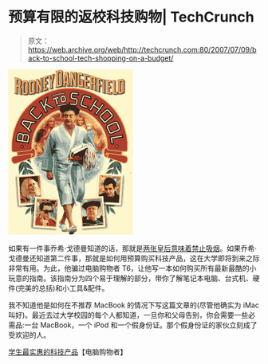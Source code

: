 # 预算有限的返校科技购物| TechCrunch

> 原文：<https://web.archive.org/web/http://techcrunch.com:80/2007/07/09/back-to-school-tech-shopping-on-a-budget/>

[![backtoschoolcs.jpg](img/801e4121750833004b9d72685ea1c646.png)](https://web.archive.org/web/20150906100406/http://tctechcrunch2011.files.wordpress.com/2007/07/backtoschoolcs.jpg "backtoschoolcs.jpg")

如果有一件事乔希·戈德曼知道的话，那就是[两张皇后意味着禁止吸烟](https://web.archive.org/web/20150906100406/http://crunchgear.com/2007/01/15/ces-2007-two-queens-no-smoking/)。如果乔希·戈德曼还知道第二件事，那就是如何用预算购买科技产品，这在大学即将到来之际非常有用。为此，他骗过电脑购物者 T6，让他写一本如何购买所有最新最酷的小玩意的指南。该指南分为四个易于理解的部分，带你了解笔记本电脑、台式机、硬件(完美的总括)和小工具&配件。

我不知道他是如何在不推荐 MacBook 的情况下写这篇文章的(尽管他确实为 iMac 叫好)。最近去过大学校园的每个人都知道，一旦你和父母告别，你会需要一些必需品:一台 MacBook，一个 iPod 和一个假身份证。那个假身份证的家伙立刻成了受欢迎的人。

[学生最实惠的科技产品](https://web.archive.org/web/20150906100406/http://computershopper.com/feature/the-best-affordable-tech-products-for-students-200706)【电脑购物者】